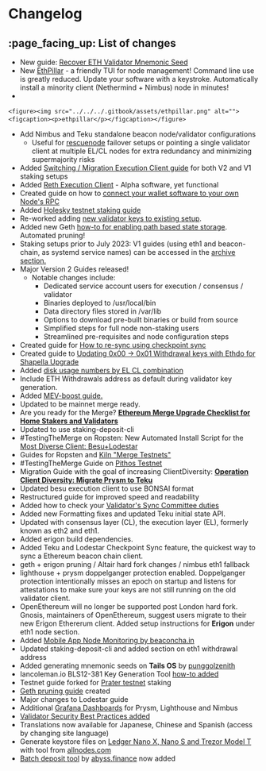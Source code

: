 # Changelog

## :page\_facing\_up: List of changes

* New guide: [Recover ETH Validator Mnemonic Seed](../guide-or-recover-ethereum-validator-mnemonic-seed.md)
* New [EthPillar](../ethpillar.md) - a friendly TUI for node management! Command line use is greatly reduced. Update your software with a keystroke. Automatically install a minority client (Nethermind + Nimbus) node in minutes!
*

    <figure><img src="../../../.gitbook/assets/ethpillar.png" alt=""><figcaption><p>ethpillar</p></figcaption></figure>
* Add Nimbus and Teku standalone beacon node/validator configurations
  * Useful for [rescuenode](https://rescuenode.com/docs/) failover setups or pointing a single validator client at multiple EL/CL nodes for extra redundancy and minimizing supermajority risks
* Added [Switching / Migration Execution Client guide](part-iii-tips/switching-execution-client.md) for both V2 and V1 staking setups
* Added [Reth Execution Client](../testnet-holesky-validator/step-3-installing-execution-client/reth.md) - Alpha software, yet functional
* Created guide on how to [connect your wallet software to your own Node's RPC](part-iii-tips/using-staking-node-as-rpc-url-endpoint.md)
* Added [Holesky testnet staking guide](../testnet-holesky-validator/)
* Re-worked adding [new validator keys to existing setup](part-iii-tips/adding-a-new-validator-to-an-existing-setup.md).
* Added new Geth [how-to for enabling path based state storage](https://www.coincashew.com/coins/overview-eth/guide-or-how-to-setup-a-validator-on-eth2-mainnet/part-iii-tips/geth-enabling-path-based-storage). Automated pruning!
* Staking setups prior to July 2023: V1 guides (using eth1 and beacon-chain, as systemd service names) can be accessed in the [archive section.](https://www.coincashew.com/coins/overview-eth/archived-guides/guide-or-how-to-setup-a-validator-on-eth2-mainnet)
* Major Version 2 Guides released!&#x20;
  * Notable changes include:
    * Dedicated service account users for execution / consensus / validator
    * Binaries deployed to /usr/local/bin
    * Data directory files stored in /var/lib
    * Options to download pre-built binaries or build from source
    * Simplified steps for full node non-staking users
    * Streamlined pre-requisites and node configuration steps
* Created guide for [How to re-sync using checkpoint sync](part-iii-tips/how-to-re-sync-using-checkpoint-sync.md)
* Created guide to [Updating 0x00 -> 0x01 Withdrawal keys with Ethdo for Shapella Upgrade](../update-withdrawal-keys-for-ethereum-validator-bls-to-execution-change-or-0x00-to-0x01-with-ethdo.md)
* Added [disk usage numbers by EL CL combination](../archived-guides/guide-or-how-to-setup-a-validator-on-eth2-mainnet/part-iii-tips/disk-usage-by-execution-consensus-client.md)
* Include ETH Withdrawals address as default during validator key generation.
* Added [MEV-boost guide.](../mev-boost/)
* Updated to be mainnet merge ready.
* Are you ready for the Merge? [**Ethereum Merge Upgrade Checklist for Home Stakers and Validators**](https://www.coincashew.com/coins/overview-eth/ethereum-merge-upgrade-checklist-for-home-stakers-and-validators)
* Updated to use staking-deposit-cli
* \#TestingTheMerge on Ropsten: New Automated Install Script for the [Most Diverse Client: Besu+Lodestar](https://github.com/coincashew/ethereum-scripts/blob/main/README.md)
* Guides for Ropsten and [Kiln "Merge Testnets"](https://www.coincashew.com/coins/overview-eth/guide-or-besu-+-lodestar-or-most-viable-diverse-client-or-staking-ethereum-on-kiln-testnet)
* \#TestingTheMerge Guide on [Pithos Testnet](https://www.coincashew.com/coins/overview-eth/guide-or-how-to-setup-a-validator-for-ethereum-staking-on-pithos-testnet-in-10-minutes-or-less)
* Migration Guide with the goal of increasing ClientDiversity: [**Operation Client Diversity: Migrate Prysm to Teku**](https://www.coincashew.com/coins/overview-eth/guide-or-operation-client-diversity-migrate-prysm-to-teku)
* Updated besu execution client to use BONSAI format
* Restructured guide for improved speed and readability
* Added how to check your [Validator's Sync Committee duties](part-ii-maintenance/checking-my-eth-validators-sync-committee-duties.md)
* Added new Formatting fixes and updated Teku initial state API.
* Updated with consensus layer (CL), the execution layer (EL), formerly known as eth2 and eth1.
* Added erigon build dependencies.
* Added Teku and Lodestar Checkpoint Sync feature, the quickest way to sync a Ethereum beacon chain client.
* geth + erigon pruning / Altair hard fork changes / nimbus eth1 fallback
* lighthouse + prysm doppelganger protection enabled. Doppelganger protection intentionally misses an epoch on startup and listens for attestations to make sure your keys are not still running on the old validator client.
* OpenEthereum will no longer be supported post London hard fork. Gnosis, maintainers of OpenEthereum, suggest users migrate to their new Erigon Ethererum client. Added setup instructions for **Erigon** under eth1 node section.
* Added [Mobile App Node Monitoring by beaconcha.in](part-i-installation/mobile-app-node-monitoring-by-beaconchain.md)
* Updated staking-deposit-cli and added section on eth1 withdrawal address
* Added generating mnemonic seeds on **Tails OS** by [punggolzenith](https://github.com/punggolzenith)
* Iancoleman.io BLS12-381 Key Generation Tool [how-to added](part-iii-tips/eip2333-key-generator-by-iancoleman-io.md)
* Testnet guide forked for [Prater testnet](../archived-guides/guide-or-how-to-setup-a-validator-on-eth2-testnet-prater-1/) staking
* [Geth pruning guide](broken-reference) created
* Major changes to Lodestar guide
* Additional [Grafana Dashboards](part-i-installation/monitoring-your-validator-with-grafana-and-prometheus.md) for Prysm, Lighthouse and Nimbus
* [Validator Security Best Practices added](broken-reference)
* Translations now available for Japanese, Chinese and Spanish (access by changing site language)
* Generate keystore files on [Ledger Nano X, Nano S and Trezor Model T](broken-reference) with tool from [allnodes.com](https://twitter.com/Allnodes/status/1390020240541618177?s=20)
* [Batch deposit tool](broken-reference) by [abyss.finance](https://twitter.com/AbyssFinance/status/1379732382044069888) now added
